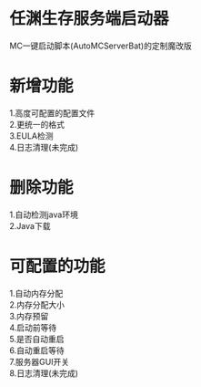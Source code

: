 # 任渊生存服务端启动器
MC一键启动脚本(AutoMCServerBat)的定制魔改版
# 新增功能
1.高度可配置的配置文件<br>
2.更统一的格式<br>
3.EULA检测<br>
4.日志清理(未完成)
# 删除功能
1.自动检测java环境<br>
2.Java下载
# 可配置的功能
1.自动内存分配<br>
2.内存分配大小<br>
3.内存预留<br>
4.启动前等待<br>
5.是否自动重启<br>
6.自动重启等待<br>
7.服务器GUI开关<br>
8.日志清理(未完成)

